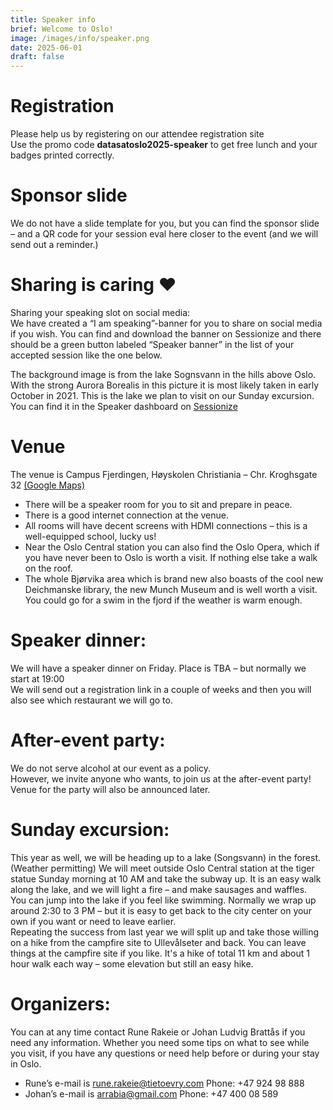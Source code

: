 ```yaml
---
title: Speaker info
brief: Welcome to Oslo!
image: /images/info/speaker.png
date: 2025-06-01
draft: false
---
```

# Registration
Please help us by registering on our attendee registration site  
Use the promo code **datasatoslo2025-speaker** to get free lunch and your badges printed correctly.

# Sponsor slide
We do not have a slide template for you, but you can find the sponsor slide – and a QR code for your session eval here closer to the event (and we will send out a reminder.)

# Sharing is caring :heart:
Sharing your speaking slot on social media:  
We have created a “I am speaking”-banner for you to share on social media if you wish. You can find and download the banner on Sessionize and there should be a green button labeled “Speaker banner” in the list of your accepted session like the one below.

The background image is from the lake Sognsvann in the hills above Oslo. With the strong Aurora Borealis in this picture it is most likely taken in early October in 2021. This is the lake we plan to visit on our Sunday excursion. You can find it in the Speaker dashboard on <a href="https://sessionize.com/data-saturday-oslo-2024/dashboard" target="_blank">Sessionize</a>  

# Venue
The venue is Campus Fjerdingen, Høyskolen Christiania – Chr. Kroghsgate 32 <a href="https://goo.gl/maps/mTpfZhegAyJaAZoXA" target="_blank">(Google Maps)</a>   

* There will be a speaker room for you to sit and prepare in peace.
* There is a good internet connection at the venue.
* All rooms will have decent screens with HDMI connections – this is a well-equipped school, lucky us!
* Near the Oslo Central station you can also find the Oslo Opera, which if you have never been to Oslo is worth a visit. If nothing else take a walk on the roof.
* The whole Bjørvika area which is brand new also boasts of the cool new Deichmanske library, the new Munch Museum and is well worth a visit. You could go for a swim in the fjord if the weather is warm enough.

# Speaker dinner:
We will have a speaker dinner on Friday. Place is TBA – but normally we start at 19:00  
We will send out a registration link in a couple of weeks and then you will also see which restaurant we will go to.

# After-event party:
We do not serve alcohol at our event as a policy.  
However, we invite anyone who wants, to join us at the after-event party! Venue for the party will also be announced later.

# Sunday excursion:
This year as well, we will be heading up to a lake (Songsvann) in the forest. (Weather permitting) We will meet outside Oslo Central station at the tiger statue Sunday morning at 10 AM and take the subway up. It is an easy walk along the lake, and we will light a fire – and make sausages and waffles.  
You can jump into the lake if you feel like swimming. Normally we wrap up around 2:30 to 3 PM – but it is easy to get back to the city center on your own if you want or need to leave earlier.  
Repeating the success from last year we will split up and take those willing on a hike from the campfire site to Ullevålseter and back. You can leave things at the campfire site if you like. It's a hike of total 11 km and about 1 hour walk each way – some elevation but still an easy hike.  

# Organizers:
You can at any time contact Rune Rakeie or Johan Ludvig Brattås if you need any information. Whether you need some tips on what to see while you visit, if you have any questions or need help before or during your stay in Oslo.
* Rune’s e-mail is rune.rakeie@tietoevry.com Phone: +47 924 98 888
* Johan’s e-mail is arrabia@gmail.com Phone: +47 400 08 589